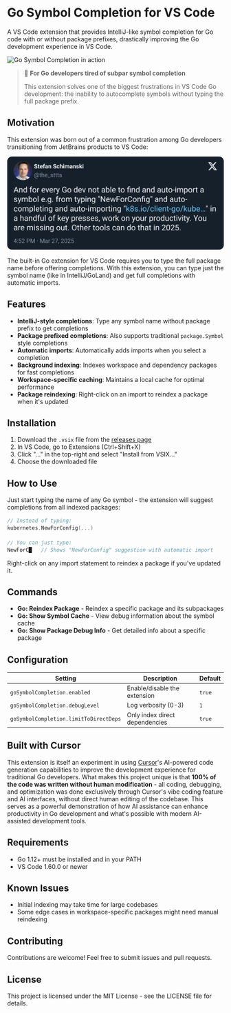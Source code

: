 # Go Symbol Completion for VS Code

A VS Code extension that provides IntelliJ-like symbol completion for Go code with or without package prefixes, drastically improving the Go development experience in VS Code.

![Go Symbol Completion in action](https://i.imgur.com/YOUR_SCREENSHOT_URL.png)

> 🚀 **For Go developers tired of subpar symbol completion**
>
> This extension solves one of the biggest frustrations in VS Code Go development: the inability to autocomplete symbols without typing the full package prefix.

## Motivation

This extension was born out of a common frustration among Go developers transitioning from JetBrains products to VS Code:

![Twitter motivation](contrib/tweet.png)

The built-in Go extension for VS Code requires you to type the full package name before offering completions. With this extension, you can type just the symbol name (like in IntelliJ/GoLand) and get full completions with automatic imports.

## Features

- **IntelliJ-style completions**: Type any symbol name without package prefix to get completions
- **Package prefixed completions**: Also supports traditional `package.Symbol` style completions
- **Automatic imports**: Automatically adds imports when you select a completion
- **Background indexing**: Indexes workspace and dependency packages for fast completions
- **Workspace-specific caching**: Maintains a local cache for optimal performance
- **Package reindexing**: Right-click on an import to reindex a package when it's updated

## Installation

1. Download the `.vsix` file from the [releases page](https://github.com/yourusername/ij-go-symbol-completion/releases)
2. In VS Code, go to Extensions (Ctrl+Shift+X)
3. Click "..." in the top-right and select "Install from VSIX..."
4. Choose the downloaded file

## How to Use

Just start typing the name of any Go symbol - the extension will suggest completions from all indexed packages:

```go
// Instead of typing:
kubernetes.NewForConfig(...)

// You can just type:
NewForC█   // Shows "NewForConfig" suggestion with automatic import
```

Right-click on any import statement to reindex a package if you've updated it.

## Commands

- **Go: Reindex Package** - Reindex a specific package and its subpackages
- **Go: Show Symbol Cache** - View debug information about the symbol cache
- **Go: Show Package Debug Info** - Get detailed info about a specific package

## Configuration

| Setting | Description | Default |
|---------|-------------|---------|
| `goSymbolCompletion.enabled` | Enable/disable the extension | `true` |
| `goSymbolCompletion.debugLevel` | Log verbosity (0-3) | `1` |
| `goSymbolCompletion.limitToDirectDeps` | Only index direct dependencies | `true` |

## Built with Cursor

This extension is itself an experiment in using [Cursor](https://cursor.sh)'s AI-powered code generation capabilities to improve the development experience for traditional Go developers. What makes this project unique is that **100% of the code was written without human modification** - all coding, debugging, and optimization was done exclusively through Cursor's vibe coding feature and AI interfaces, without direct human editing of the codebase. This serves as a powerful demonstration of how AI assistance can enhance productivity in Go development and what's possible with modern AI-assisted development tools.

## Requirements

- Go 1.12+ must be installed and in your PATH
- VS Code 1.60.0 or newer

## Known Issues

- Initial indexing may take time for large codebases
- Some edge cases in workspace-specific packages might need manual reindexing

## Contributing

Contributions are welcome! Feel free to submit issues and pull requests.

## License

This project is licensed under the MIT License - see the LICENSE file for details. 
